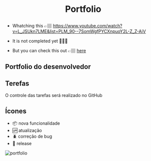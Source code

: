 # <p align="center"> Portfolio </p>

* Whatching this 👉🏽 https://www.youtube.com/watch?v=L_JSUkn7LME&list=PLM_90--7SomWgfPYCXnpuoY2L-Z_Z-AiV 

* It is not completed yet 🤦🏽‍♂️

* But you can check this out 👉🏽 [here](https://mairess.github.io/Projeto-protfolio/)

## Portfolio do desenvolvedor

## Terefas

O controle das tarefas será realizado no GitHub

## Ícones

- :package: nova funcionalidade
- :up: atualização
- :beetle: correção de bug
- :checkered_flag: release

![portfolio](https://user-images.githubusercontent.com/130297266/236201306-c5365c33-6bff-4e65-ba3c-d13be58ea563.gif)

